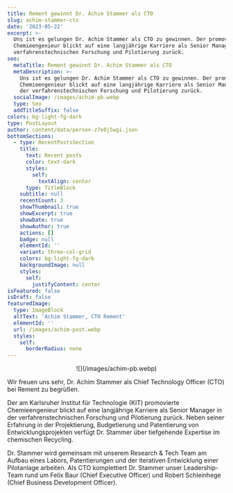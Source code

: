```yaml
---
title: Rement gewinnt Dr. Achim Stammer als CTO
slug: achim-stammer-cto
date: '2023-05-22'
excerpt: >-
  Uns ist es gelungen Dr. Achim Stammer als CTO zu gewinnen. Der promovierte
  Chemieengenieur blickt auf eine langjährige Karriere als Senior Manager in der
  verfahrenstechnischen Forschung und Pilotierung zurück. 
seo:
  metaTitle: Rement gewinnt Dr. Achim Stammer als CTO
  metaDescription: >-
    Uns ist es gelungen Dr. Achim Stammer als CTO zu gewinnen. Der promovierte
    Chemieengenieur blickt auf eine langjährige Karriere als Senior Manager in
    der verfahrenstechnischen Forschung und Pilotierung zurück. 
  socialImage: /images/achim-pb.webp
  type: Seo
  addTitleSuffix: false
colors: bg-light-fg-dark
type: PostLayout
author: content/data/person-z7e0j5wgi.json
bottomSections:
  - type: RecentPostsSection
    title:
      text: Recent posts
      color: text-dark
      styles:
        self:
          textAlign: center
      type: TitleBlock
    subtitle: null
    recentCount: 3
    showThumbnail: true
    showExcerpt: true
    showDate: true
    showAuthor: true
    actions: []
    badge: null
    elementId: ''
    variant: three-col-grid
    colors: bg-light-fg-dark
    backgroundImage: null
    styles:
      self:
        justifyContent: center
isFeatured: false
isDraft: false
featuredImage:
  type: ImageBlock
  altText: 'Achim Stammer, CTO Rement'
  elementId: ''
  url: /images/achim-post.webp
  styles:
    self:
      borderRadius: none
---
```

<div style="text-align: center">![](/images/achim-pb.webp)</div>

Wir freuen uns sehr, Dr. Achim Stammer als Chief Technology Officer (CTO) bei Rement zu begrüßen.

Der am Karlsruher Institut für Technologie (KIT) promovierte Chemieengenieur blickt auf eine langjährige Karriere als Senior
Manager in der verfahrenstechnischen Forschung und Pilotierung zurück. Neben seiner Erfahrung in der Projektierung, Budgetierung und Patentierung von Entwicklungsprojekten verfügt Dr. Stammer über tiefgehende Expertise im chemischen Recycling.

Dr. Stammer wird gemeinsam mit unserem Research & Tech Team am Aufbau eines Labors, Patentierungen und der iterativen Entwicklung einer Pilotanlage arbeiten. Als CTO komplettiert Dr. Stammer unser Leadership-Team rund um Felix Baur (Chief Executive Officer) und Robert Schleinhege (Chief Business Development Officer).
